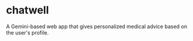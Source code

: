 # chatwell
A Gemini-based web app that gives personalized medical advice based on the user's profile.
